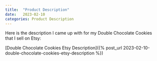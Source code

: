 ```yaml
---
title:  "Product Description"
date:   2023-02-10 
categories: Product Description
---
```


Here is the description I came up with for my Double Chocolate Cookies that I sell on Etsy:

[Double Chocolate Cookies Etsy Description]({% post_url 2023-02-10-double-chocolate-cookies-etsy-description %})

